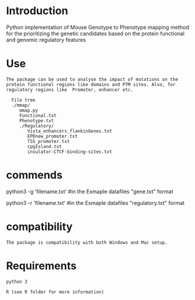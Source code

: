 # Introduction

   Python implementation of Mouse Genotype to Phenotype mapping method for the prioritizing the genetic candidates based on the protein functional and genomic regulatory features

# Use

    The package can be used to analyse the impact of mutations on the protein functional regions like domains and PTM sites. Also, for regulatory regions like  Promoter, enhancer etc.
    
      File tree
      ./mmap/
         mmap.py
         Functional.txt
         Phenotype.txt
         ./Regulatory/
            Vista_enhancers_flankinGenes.txt
            EPDnew_promoter.txt
            TSS_promoter.txt
            cpgIsland.txt
            insulator-CTCF-binding-sites.txt
            
   # commends
   python3 -g 'filename.txt' #in the Exmaple datafiles "gene.txt" format
   
   python3 -r 'filename.txt'  #in the Exmaple datafiles "regulatory.txt" format
         
# compatibility

    The package is compatibility with both Windows and Mac setup. 
    
# Requirements

    python 3 
    
    R (see R folder for more information)
